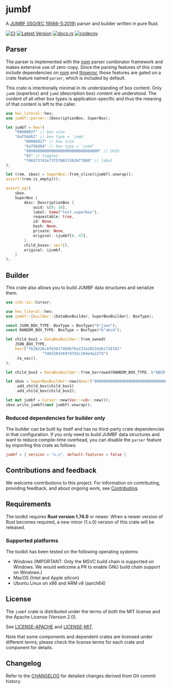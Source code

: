 # jumbf

A [JUMBF (ISO/IEC 19566-5:2019)] parser and builder written in pure Rust.

[![CI](https://github.com/scouten-adobe/jumbf-rs/actions/workflows/ci.yml/badge.svg)](https://github.com/scouten-adobe/jumbf-rs/actions/workflows/ci.yml)  [![Latest Version](https://img.shields.io/crates/v/jumbf.svg)](https://crates.io/crates/jumbf) [![docs.rs](https://img.shields.io/docsrs/jumbf)](https://docs.rs/jumbf/latest/jumbf/) [![codecov](https://codecov.io/gh/scouten-adobe/jumbf-rs/graph/badge.svg?token=di7n9t9B80)](https://codecov.io/gh/scouten-adobe/jumbf-rs)

## Parser

The parser is implemented with the [nom] parser combinator framework and makes extensive use of zero-copy. Since the parsing features of this crate include dependencies on [nom] and [thiserror], those features are gated on a crate feature named `parser`, which is included by default.

This crate is intentionally minimal in its understanding of box content. Only `jumb` (superbox) and `jumd` (description box) content are understood. The content of all other box types is application-specific and thus the meaning of that content is left to the caller.


```rust
use hex_literal::hex;
use jumbf::parser::{DescriptionBox, SuperBox};

let jumbf = hex!(
    "0000002f" // box size
    "6a756d62" // box type = 'jumb'
        "00000027" // box size
        "6a756d64" // box type = 'jumd'
        "00000000000000000000000000000000" // UUID
        "03" // toggles
        "746573742e7375706572626f7800" // label
);

let (rem, sbox) = SuperBox::from_slice(&jumbf).unwrap();
assert!(rem.is_empty());

assert_eq!(
    sbox,
    SuperBox {
        desc: DescriptionBox {
            uuid: &[0; 16],
            label: Some("test.superbox"),
            requestable: true,
            id: None,
            hash: None,
            private: None,
            original: &jumbf[8..47],
        },
        child_boxes: vec!(),
        original: &jumbf,
    }
);
```

## Builder

This crate also allows you to build JUMBF data structures and serialize them.

```rust
use std::io::Cursor;

use hex_literal::hex;
use jumbf::{builder::{DataBoxBuilder, SuperBoxBuilder}, BoxType};

const JSON_BOX_TYPE: BoxType = BoxType(*b"json");
const RANDOM_BOX_TYPE: BoxType = BoxType(*b"abcd");

let child_box1 = DataBoxBuilder::from_owned(
    JSON_BOX_TYPE,
    hex!("7b20226c6f636174696f6e223a20224d61726761"
                "746520436974792c204e4a227d")
    .to_vec(),
);

let child_box2 = DataBoxBuilder::from_borrowed(RANDOM_BOX_TYPE, b"ABCD");

let sbox = SuperBoxBuilder::new(&hex!("00000000000000000000000000000000"))
    .add_child_box(child_box1)
    .add_child_box(child_box2);

let mut jumbf = Cursor::new(Vec::<u8>::new());
sbox.write_jumbf(&mut jumbf).unwrap();
```

### Reduced dependencies for builder only

The builder can be built by itself and has no third-party crate dependencies in that configuration. If you only need to _build_ JUMBF data structures and want to reduce compile-time overhead, you can disable the `parser` feature by importing this crate as follows:

```toml
jumbf = { version = "x.x", default-features = false }
```

## Contributions and feedback

We welcome contributions to this project. For information on contributing, providing feedback, and about ongoing work, see [Contributing](./CONTRIBUTING.md).

## Requirements

The toolkit requires **Rust version 1.74.0** or newer. When a newer version of Rust becomes required, a new minor (1.x.0) version of this crate will be released.

### Supported platforms

The toolkit has been tested on the following operating systems:

* Windows (IMPORTANT: Only the MSVC build chain is supported on Windows. We would welcome a PR to enable GNU build chain support on Windows.)
* MacOS (Intel and Apple silicon)
* Ubuntu Linux on x86 and ARM v8 (aarch64)

## License

The `jumbf` crate is distributed under the terms of both the MIT license and the Apache License (Version 2.0).

See [LICENSE-APACHE](./LICENSE-APACHE) and [LICENSE-MIT](./LICENSE-MIT).

Note that some components and dependent crates are licensed under different terms; please check the license terms for each crate and component for details.

## Changelog

Refer to the [CHANGELOG](https://github.com/contentauth/c2pa-rs/blob/main/CHANGELOG.md) for detailed changes derived from Git commit history.

[JUMBF (ISO/IEC 19566-5:2019)]: https://www.iso.org/standard/73604.html
[nom]: https://github.com/rust-bakery/nom
[thiserror]: https://crates.io/crates/thiserror
